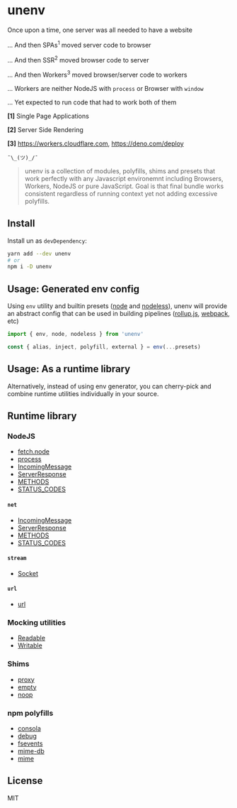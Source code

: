 <!-- ![un](https://user-images.githubusercontent.com/904724/101664001-a16a7980-3a4b-11eb-9801-3c873ed56a51.png) -->

# unenv

Once upon a time, one server was all needed to have a website

... And then SPAs<sup>1</sup> moved server code to browser

... And then SSR<sup>2</sup> moved browser code to server

... And then Workers<sup>3</sup> moved browser/server code to workers

... Workers are neither NodeJS with `process` or Browser with `window`

... Yet expected to run code that had to work both of them

**[1]** Single Page Applications

**[2]** Server Side Rendering

**[3]** https://workers.cloudflare.com, https://deno.com/deploy

 ```
 ¯\_(ツ)_/¯
 ````

> unenv is a collection of modules, polyfills, shims and presets that work perfectly with any Javascript environemnt including Browsers, Workers, NodeJS or pure JavaScript. Goal is that final bundle works consistent regardless of running context yet not adding excessive polyfills.


## Install

Install un as `devDependency`:

```bash
yarn add --dev unenv
# or
npm i -D unenv
```

## Usage: Generated env config

Using `env` utility and builtin presets ([node](./src/presets/node.ts) and [nodeless](./src/presets/nodeless.ts)), unenv will provide an abstract config that can be used in building pipelines ([rollup.js](https://rollupjs.org), [webpack](https://webpack.js.org), etc)

```js
import { env, node, nodeless } from 'unenv'

const { alias, inject, polyfill, external } = env(...presets)
```

## Usage: As a runtime library

Alternatively, instead of using env generator, you can cherry-pick and combine runtime utilities individually in your source.

## Runtime library

### NodeJS

- [fetch.node](./src/runtime/polyfill/fetch.node.ts)
- [process](./src/runtime/polyfill/process.ts)
- [IncomingMessage](./src/runtime/node/http/request.ts)
- [ServerResponse](./src/runtime/node/http/request.ts)
- [METHODS](./src/runtime/node/http/consts.ts)
- [STATUS_CODES](./src/runtime/node/http/consts.ts)

#### `net`

- [IncomingMessage](./src/runtime/node/http/request.ts)
- [ServerResponse](./src/runtime/node/http/request.ts)
- [METHODS](./src/runtime/node/http/consts.ts)
- [STATUS_CODES](./src/runtime/node/http/consts.ts)

#### `stream`

- [Socket](./src/runtime/node/net/socket.ts)

#### `url`

- [url](./src/runtime/node/url/index.ts)

### Mocking utilities

- [Readable](./src/runtime/node/stream/readable.ts)
- [Writable](./src/runtime/node/stream/writable.ts)

### Shims

- [proxy](./src/runtime/mock/proxy.ts)
- [empty](./src/runtime/mock/empty.ts)
- [noop](./src/runtime/mock/noop.ts)

### npm polyfills

- [consola](./src/runtime/npm/consola.ts)
- [debug](./src/runtime/npm/debug.ts)
- [fsevents](./src/runtime/npm/fsevents.ts)
- [mime-db](./src/runtime/npm/mime-db.ts)
- [mime](./src/runtime/npm/mime.ts)

## License

MIT
